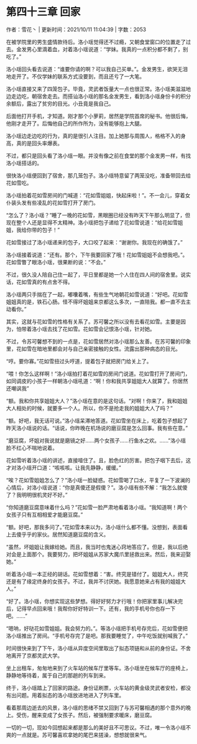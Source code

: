 # 第四十三章 回家

作者：雪花丶 | 更新时间：2021/10/11 11:04:39 | 字数：2053

在被学院里的男生盛情款待后。洛小瑶觉得还不过瘾，又朝食堂窗口的位置走了过去。金发男心里滴着血，对着洛小瑶说道：“学妹。我真的一点积分都不剩了，别吃了。”

洛小瑶回头看去说道：“谁要你请的啊？可以我自己买单。”。金发男生，欲哭无泪地走开了。不仅学妹的联系方式没要到，而且还亏了一大笔。

洛小瑶直接又来了四笼包子。毕竟，灵武者饭量大一点也很正常。洛小瑶美滋滋地边走边吃，朝宿舍走去。而搭讪洛小瑶的那名金发男生，看到洛小瑶身份卡的积分余额后，露出了贫穷的目光。小丑竟是我自己。

后面他打开手机，才知道。刚才那个小萝莉，居然是学院首席的秘书。他很后悔，他刚才走开了。后悔他自己的所作所为，没有能够抱上大腿。

洛小瑶边走边吃的行为，真的是很引人注目。加上她那与周围人，格格不入的身高，真的是回头率爆表。

不过，都只是回头看了洛小瑶一眼。并没有像之前在食堂的那个金发男一样，有找洛小瑶搭话的。

很快洛小瑶便回到了宿舍，那几笼包子。洛小瑶特意留了两笼没吃，准备带回去给花如雪吃。

洛小瑶拍着花如雪房间的门喊道：“花如雪姐姐，快起床啦！”。不一会儿，穿着女仆装头发有些凌乱的花如雪打开了房门。

“怎么了？洛小瑶？”睡了一晚的花如雪，黑眼圈已经没有昨天下午那么明显了，但现在整个人还是显得不太精神。洛小瑶把包子递给了花如雪说道：“给花如雪姐姐，我给你带的包子！”

花如雪接过了洛小瑶递来的包子，大口咬了起来：“谢谢你。我现在的确饿了。”

洛小瑶接着说道：“还有。那个，下午我要回家了哦！花如雪姐姐不会想我吧。”。花如雪瞥了眼洛小瑶，很果断的说：“不会。”

不过，很久没人陪自己住一起了，平日里都是她一个人住在四人间的宿舍里。说实话，花如雪真的有点舍不得。

洛小瑶两只手揣在了一起，嘟囔着嘴，有些生气地朝花如雪说道：“好吧。花如雪姐姐真的是，铁石心肠。怪不得坏姐姐来京都这么多次，一直陪我。都一直不去主动看你。”

其实，这就与花如雪的性格有关系了。苏可馨之所以没有去看花如雪。主要是因为，怕带着洛小瑶去找了花如雪。花如雪会记恨洛小瑶，针对她。

不过，令苏可馨想不到的一点是，花如雪居然对洛小瑶那么友善。在苏可馨的印象里，花如雪在暗地里都会对与自己亲密接触的女性。流露出那种病态的目光。

“哼。要你寡。”花如雪扭过头哼道，提着包子就把房门给关上了。

“喂！你怎么这样啊！”洛小瑶拍打着花如雪的房间门说道。花如雪打开了房间门，如同调皮的小孩子一样朝洛小瑶吼道：“啊！你和我共享姐姐大人就算了。你居然还嘲讽我”

“额。我和你共享姐姐大人？”洛小瑶在意的是这句话。“对啊！你来了，我和姐姐大人相处的时候，就要多一个人。所以，你不是抢走我的姐姐大人了吗？”

“额。好吧，我无话可说。”洛小瑶呆滞地答道。花如雪坐在床上，吃着包子想起了昨天洛小瑶说的话。“话说，你昨晚在机场说的磨豆腐是怎么回事。我有些在意。”

“磨豆腐，坏姐对我说就是磨镜之好……两个女孩子……行鱼水之欢。……”洛小瑶脸不红心不喘地说着。

花如雪听着洛小瑶的讲述，直接噎住了。且，脸色红的厉害。把包子咽下去后，这才对洛小瑶开口道：“咳咳咳。让我先静静，缓缓。”

“唉？花如雪姐姐怎么了？”洛小瑶一脸疑惑。花如雪喝了口水，平复了一下波澜的心情后，对洛小瑶说道：“你是真傻还是假傻？”。洛小瑶有些不解：“我怎么就傻了？我明明很机灵好不好。”

“你知道磨豆腐意味着什么吗？”花如雪一脸严肃地看着洛小瑶。“我知道啊！两个女孩子只有互相相爱才能磨豆腐。”

“额。好吧，那我多问了。”花如雪本来以为，洛小瑶什么都不懂。没想到，表面看上去傻乎乎的家伙。居然知道磨豆腐的含义。

“虽然，坏姐姐让我嫁给她。而且，我当时也鬼迷心窍地答应了。但是，我以后绝对会是上面那个。我要努力，把坏姐姐从苏家大魔爪里拯救出来。然后，我来迎娶她。”

听着洛小瑶一本正经的胡话。花如雪想着：“害。终究是错付了。姐姐大人，终究还是有了缘定终身的女孩子。不过，我并不讨厌她。我愿意她来占有我的姐姐大人。”

“好了。洛小瑶，你想实现这些梦想。得好好努力才行哦！你把家里事儿解决完后，记得早点回来哦！我帮你好好特训一下。还有，我的手机号你也存一下吧。……”

“嗯呐，好哒花如雪姐姐。我会努力的。”。等洛小瑶把手机号存完后，花如雪便把洛小瑶推出了房间。“手机号存完了是吧。那我要睡觉了，中午吃饭就别喊我了。”

时间很快来到了下午，洛小瑶从异度空间里取出了拟态项链和从前的身份证。不舍地离开了京都灵武大学。

坐上出租车，匆匆地来到了火车站的候车厅里等车。洛小瑶坐在候车厅的座椅上，静静地等待着，属于自己的那趟的列车到来。

终于，洛小瑶踏上了回家的路途。身份证刷票，火车站的黄金级灵武者安检，都没有出问题。用着拟态的洛小瑶放进地进入了列车里。

看着那周边逝去的风景，洛小瑶的思绪不禁又回到了与苏可馨相遇的那个意外的晚上。受伤，醒来变成了女孩子。然后，被强制要求暖床，磨豆腐。

一切的一切，现如今回想起来都是那么的美好且不可思议。不过，唯一令洛小瑶不爽的一点就是。苏可馨喜欢拿她的尾巴来搓澡，想想就很来气。

